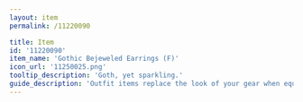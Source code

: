 ```yaml
---
layout: item
permalink: /11220090

title: Item
id: '11220090'
item_name: 'Gothic Bejeweled Earrings (F)'
icon_url: '11250025.png'
tooltip_description: 'Goth, yet sparkling.'
guide_description: 'Outfit items replace the look of your gear when equipped.'
---
```

